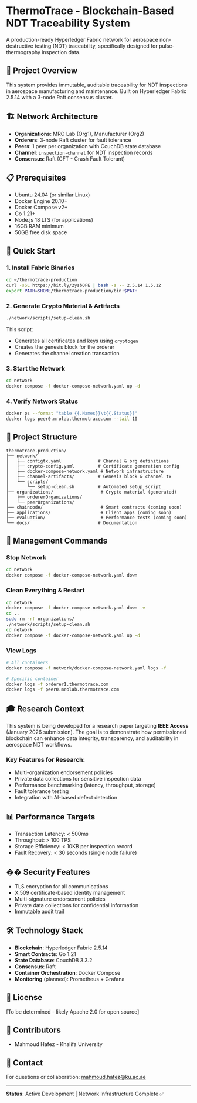 # ThermoTrace - Blockchain-Based NDT Traceability System

A production-ready Hyperledger Fabric network for aerospace non-destructive testing (NDT) traceability, specifically designed for pulse-thermography inspection data.

## 🎯 Project Overview

This system provides immutable, auditable traceability for NDT inspections in aerospace manufacturing and maintenance. Built on Hyperledger Fabric 2.5.14 with a 3-node Raft consensus cluster.

## 🏗️ Network Architecture

- **Organizations**: MRO Lab (Org1), Manufacturer (Org2)
- **Orderers**: 3-node Raft cluster for fault tolerance
- **Peers**: 1 peer per organization with CouchDB state database
- **Channel**: `inspection-channel` for NDT inspection records
- **Consensus**: Raft (CFT - Crash Fault Tolerant)

## 📋 Prerequisites

- Ubuntu 24.04 (or similar Linux)
- Docker Engine 20.10+
- Docker Compose v2+
- Go 1.21+
- Node.js 18 LTS (for applications)
- 16GB RAM minimum
- 50GB free disk space

## 🚀 Quick Start

### 1. Install Fabric Binaries
```bash
cd ~/thermotrace-production
curl -sSL https://bit.ly/2ysbOFE | bash -s -- 2.5.14 1.5.12
export PATH=$HOME/thermotrace-production/bin:$PATH
```

### 2. Generate Crypto Material & Artifacts
```bash
./network/scripts/setup-clean.sh
```

This script:
- Generates all certificates and keys using `cryptogen`
- Creates the genesis block for the orderer
- Generates the channel creation transaction

### 3. Start the Network
```bash
cd network
docker compose -f docker-compose-network.yaml up -d
```

### 4. Verify Network Status
```bash
docker ps --format "table {{.Names}}\t{{.Status}}"
docker logs peer0.mrolab.thermotrace.com --tail 10
```

## 📁 Project Structure
```
thermotrace-production/
├── network/
│   ├── configtx.yaml              # Channel & org definitions
│   ├── crypto-config.yaml         # Certificate generation config
│   ├── docker-compose-network.yaml # Network infrastructure
│   ├── channel-artifacts/         # Genesis block & channel tx
│   └── scripts/
│       └── setup-clean.sh         # Automated setup script
├── organizations/                  # Crypto material (generated)
│   ├── ordererOrganizations/
│   └── peerOrganizations/
├── chaincode/                      # Smart contracts (coming soon)
├── applications/                   # Client apps (coming soon)
├── evaluation/                     # Performance tests (coming soon)
└── docs/                          # Documentation
```

## 🔧 Management Commands

### Stop Network
```bash
cd network
docker compose -f docker-compose-network.yaml down
```

### Clean Everything & Restart
```bash
cd network
docker compose -f docker-compose-network.yaml down -v
cd ..
sudo rm -rf organizations/
./network/scripts/setup-clean.sh
cd network
docker compose -f docker-compose-network.yaml up -d
```

### View Logs
```bash
# All containers
docker compose -f network/docker-compose-network.yaml logs -f

# Specific container
docker logs -f orderer1.thermotrace.com
docker logs -f peer0.mrolab.thermotrace.com
```

## 🎓 Research Context

This system is being developed for a research paper targeting **IEEE Access** (January 2026 submission). The goal is to demonstrate how permissioned blockchain can enhance data integrity, transparency, and auditability in aerospace NDT workflows.

### Key Features for Research:
- Multi-organization endorsement policies
- Private data collections for sensitive inspection data
- Performance benchmarking (latency, throughput, storage)
- Fault tolerance testing
- Integration with AI-based defect detection

## 📊 Performance Targets

- Transaction Latency: < 500ms
- Throughput: > 100 TPS
- Storage Efficiency: < 10KB per inspection record
- Fault Recovery: < 30 seconds (single node failure)

## �� Security Features

- TLS encryption for all communications
- X.509 certificate-based identity management
- Multi-signature endorsement policies
- Private data collections for confidential information
- Immutable audit trail

## 🛠️ Technology Stack

- **Blockchain**: Hyperledger Fabric 2.5.14
- **Smart Contracts**: Go 1.21
- **State Database**: CouchDB 3.3.2
- **Consensus**: Raft
- **Container Orchestration**: Docker Compose
- **Monitoring** (planned): Prometheus + Grafana

## 📝 License

[To be determined - likely Apache 2.0 for open source]

## 👥 Contributors

- Mahmoud Hafez - Khalifa University

## 📧 Contact

For questions or collaboration: mahmoud.hafez@ku.ac.ae

---

**Status**: Active Development | Network Infrastructure Complete ✅

